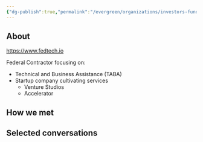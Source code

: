 ```yaml
---
{"dg-publish":true,"permalink":"/evergreen/organizations/investors-funders/accelerator-startup-non-profit/fedtech/","tags":["company"]}
---
```


## About

https://www.fedtech.io

Federal Contractor focusing on:
- Technical and Business Assistance (TABA)
- Startup company cultivating services
	- Venture Studios
	- Accelerator



## How we met


## Selected conversations
